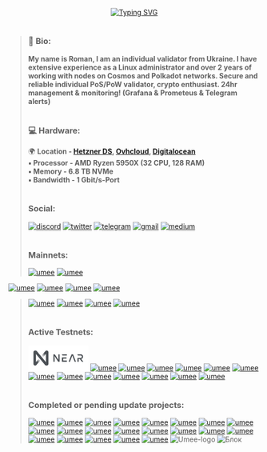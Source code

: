 <p align="center">
<a href="https://git.io/typing-svg"><img src="https://readme-typing-svg.herokuapp.com?font=JetBrains+Mono&size=25&color=7C56F7&center=true&vCenter=true&height=30&lines=Hello+there!;Wellcome+to+my+profile!" alt="Typing SVG" /></a>
</p>

> #
> ### :bust_in_silhouette: Bio:
> **My name is Roman, I am an individual validator from Ukraine. 
> I have extensive experience as a Linux administrator and over 2 years of working with nodes on Cosmos and Polkadot networks. Secure and reliable individual PoS/PoW validator, crypto enthusiast. 24hr management & monitoring! (Grafana & Prometeus & Telegram alerts)**
> #
> ### :computer: Hardware:
> :earth_africa: **Location - [Hetzner DS](https://www.hetzner.com/dedicated-rootserver/ax101), [Ovhcloud](https://www.ovhcloud.com/de/bare-metal/), [Digitalocean](https://www.digitalocean.com/)  
> :black_small_square: Processor - AMD Ryzen 5950X (32 CPU, 128 RAM)  
> :black_small_square: Memory - 6.8 TB NVMe  
> :black_small_square: Bandwidth - 1 Gbit/s-Port**
> #
> ### Social:
> [<img src='https://user-images.githubusercontent.com/83868103/182711859-e4aedb98-61e5-4ee6-b305-d84bb901d622.svg' alt='discord' height='50'>](https://discordapp.com/users/303453296755212288) [<img src='https://user-images.githubusercontent.com/83868103/182714295-ba5b1ae4-aa6f-4705-babf-d1e6e7286242.svg' alt='twitter' height='50'>](https://twitter.com/romanv1812) [<img src='https://user-images.githubusercontent.com/83868103/182712804-54fdc9c9-ae3f-449e-af38-26e5fb9f88b2.svg' alt='telegram' height='50'>](https://t.me/romanv1812) [<img src='https://user-images.githubusercontent.com/83868103/182713364-07dc932a-fbc9-45d5-8db7-74fe84ee302c.svg' alt='gmail' height='50'>](romanv1812@gmail.com) [<img src='https://user-images.githubusercontent.com/83868103/182713942-afbee5f7-cb22-4221-a755-e2d9914ea107.svg' alt='medium' height='50'>](https://medium.com/@romanv1812)
> #
> ### Mainnets:
> [<img src='https://user-images.githubusercontent.com/83868103/182895103-934b7137-6253-4d01-b8ba-266c3773557a.png' alt='umee'  height='100'>](https://umee.explorers.guru/validator/umeevaloper1wj6p0rgdpy8kkj3xa7e8t0g9tn9nyw4hltw2z2)
> [<img src='https://user-images.githubusercontent.com/83868103/182895705-7f97e5c0-0ff3-46d4-bc27-1afbf6549299.png' alt='umee'  height='100'>](https://umee.explorers.guru/validator/umeevaloper1wj6p0rgdpy8kkj3xa7e8t0g9tn9nyw4hltw2z2)





 [<img src='https://user-images.githubusercontent.com/83868103/182884022-8b3f52bd-87fe-4282-9589-be0c00d977f7.png' alt='umee'  height='45'>](https://umee.explorers.guru/validator/umeevaloper1wj6p0rgdpy8kkj3xa7e8t0g9tn9nyw4hltw2z2)
  [<img src='https://user-images.githubusercontent.com/83868103/182884022-8b3f52bd-87fe-4282-9589-be0c00d977f7.png' alt='umee'  height='45'>](https://umee.explorers.guru/validator/umeevaloper1wj6p0rgdpy8kkj3xa7e8t0g9tn9nyw4hltw2z2)
   [<img src='https://user-images.githubusercontent.com/83868103/182884022-8b3f52bd-87fe-4282-9589-be0c00d977f7.png' alt='umee'  height='45'>](https://umee.explorers.guru/validator/umeevaloper1wj6p0rgdpy8kkj3xa7e8t0g9tn9nyw4hltw2z2)
    [<img src='https://user-images.githubusercontent.com/83868103/182884022-8b3f52bd-87fe-4282-9589-be0c00d977f7.png' alt='umee'  height='45'>](https://umee.explorers.guru/validator/umeevaloper1wj6p0rgdpy8kkj3xa7e8t0g9tn9nyw4hltw2z2)
> [<img src='https://user-images.githubusercontent.com/83868103/182839840-6c58830a-3862-457e-9d4e-e4c5703fde4f.svg' alt='umee'  height='43'>](https://umee.explorers.guru/validator/umeevaloper1wj6p0rgdpy8kkj3xa7e8t0g9tn9nyw4hltw2z2)
> [<img src='https://user-images.githubusercontent.com/83868103/182726861-7fa25636-c7e5-483f-b7ee-e47f2c326ff2.png' alt='umee'  height='50'>](https://umee.explorers.guru/validator/umeevaloper1wj6p0rgdpy8kkj3xa7e8t0g9tn9nyw4hltw2z2)
> [<img src='https://user-images.githubusercontent.com/83868103/182727186-0a1c6ce2-f856-4731-8636-122fd8cb6d85.png' alt='umee'  height='50'>](https://umee.explorers.guru/validator/umeevaloper1wj6p0rgdpy8kkj3xa7e8t0g9tn9nyw4hltw2z2)
> [<img src='https://user-images.githubusercontent.com/83868103/182727415-68bf2146-dd6e-44ef-8e4b-fdb88eaee47b.png' alt='umee'  height='50'>](https://umee.explorers.guru/validator/umeevaloper1wj6p0rgdpy8kkj3xa7e8t0g9tn9nyw4hltw2z2)
> #
> ### Active Testnets:
>[<img src='https://raw.githubusercontent.com/near/nearcore/8ede15f1c310200adb7c27da4e78d76cc086a42c/docs/logo.svg' alt='umee' height='50'>](https://umee.explorers.guru/validator/umeevaloper1wj6p0rgdpy8kkj3xa7e8t0g9tn9nyw4hltw2z2)
[<img src='https://user-images.githubusercontent.com/83868103/182802747-d6722b7f-88dd-4447-be4d-5fe16c7a2f9f.png' alt='umee'  height='50'>](https://umee.explorers.guru/validator/umeevaloper1wj6p0rgdpy8kkj3xa7e8t0g9tn9nyw4hltw2z2)
[<img src='https://user-images.githubusercontent.com/83868103/182803753-05db6b6b-1bc9-485b-82e3-b73b73250fd7.svg' alt='umee'  height='50'>](https://umee.explorers.guru/validator/umeevaloper1wj6p0rgdpy8kkj3xa7e8t0g9tn9nyw4hltw2z2)
[<img src='https://user-images.githubusercontent.com/83868103/182806507-b0a2718f-49c7-4777-ba81-f5178575e526.png' alt='umee' height='50'>](https://umee.explorers.guru/validator/umeevaloper1wj6p0rgdpy8kkj3xa7e8t0g9tn9nyw4hltw2z2)
[<img src='https://user-images.githubusercontent.com/83868103/182806989-7c35c5a4-2ed3-4209-99e0-e94935f7a567.png' alt='umee'  height='50'>](https://umee.explorers.guru/validator/umeevaloper1wj6p0rgdpy8kkj3xa7e8t0g9tn9nyw4hltw2z2)
[<img src='https://user-images.githubusercontent.com/83868103/182807074-df41d69b-266e-4790-9242-76c37d7c744d.png' alt='umee'  height='50'>](https://umee.explorers.guru/validator/umeevaloper1wj6p0rgdpy8kkj3xa7e8t0g9tn9nyw4hltw2z2)
[<img src='https://user-images.githubusercontent.com/83868103/182807233-a44ca2c5-c9b5-4c92-932b-e5cf953d33f4.png' alt='umee' height='50'>](https://umee.explorers.guru/validator/umeevaloper1wj6p0rgdpy8kkj3xa7e8t0g9tn9nyw4hltw2z2)
[<img src='https://user-images.githubusercontent.com/83868103/182808068-bdf5f8e5-1765-4277-9970-eb09cc131fb8.png' alt='umee' height='50'>](https://umee.explorers.guru/validator/umeevaloper1wj6p0rgdpy8kkj3xa7e8t0g9tn9nyw4hltw2z2)
[<img src='https://user-images.githubusercontent.com/83868103/182809680-c4abdff6-517d-47ef-b3fa-82f0ebab0559.svg' alt='umee' height='30'>](https://umee.explorers.guru/validator/umeevaloper1wj6p0rgdpy8kkj3xa7e8t0g9tn9nyw4hltw2z2)
[<img src='https://user-images.githubusercontent.com/83868103/182810884-c180fed5-658b-49af-8f16-32a244a19e28.png' alt='umee' height='40'>](https://umee.explorers.guru/validator/umeevaloper1wj6p0rgdpy8kkj3xa7e8t0g9tn9nyw4hltw2z2)
[<img src='https://user-images.githubusercontent.com/83868103/182811613-8ab16b6b-d77d-4d81-ba07-b51d10d85fb5.png' alt='umee' height='40'>](https://umee.explorers.guru/validator/umeevaloper1wj6p0rgdpy8kkj3xa7e8t0g9tn9nyw4hltw2z2)
[<img src='https://user-images.githubusercontent.com/83868103/182812204-256919f6-4e7a-4d7b-b475-5531586931f8.png' alt='umee' height='60'>](https://umee.explorers.guru/validator/umeevaloper1wj6p0rgdpy8kkj3xa7e8t0g9tn9nyw4hltw2z2)
[<img src='https://user-images.githubusercontent.com/83868103/182813729-7e8ff5de-9ad2-4970-b1d1-ad0283682b7d.png' alt='umee' height='60'>](https://umee.explorers.guru/validator/umeevaloper1wj6p0rgdpy8kkj3xa7e8t0g9tn9nyw4hltw2z2)
[<img src='https://user-images.githubusercontent.com/83868103/182816509-f132ff19-7d76-4e5d-b1ea-848a931ba6ed.jpg' alt='umee' height='40'>](https://umee.explorers.guru/validator/umeevaloper1wj6p0rgdpy8kkj3xa7e8t0g9tn9nyw4hltw2z2)
> #
> ### Completed or pending update projects:
> [<img src='https://user-images.githubusercontent.com/83868103/182817497-da9ce74a-1d6a-435b-a6b8-9d2c6cf9fb9b.svg' alt='umee' height='60'>](https://umee.explorers.guru/validator/umeevaloper1wj6p0rgdpy8kkj3xa7e8t0g9tn9nyw4hltw2z2)
[<img src='https://user-images.githubusercontent.com/83868103/182818636-c4e8b79d-08b5-4aca-b049-52b4725aa54e.png' alt='umee' height='60'>](https://umee.explorers.guru/validator/umeevaloper1wj6p0rgdpy8kkj3xa7e8t0g9tn9nyw4hltw2z2)
[<img src='https://user-images.githubusercontent.com/83868103/182819218-0eb3e2f0-028d-4f5a-a6bb-8a0a2853ff8e.gif' alt='umee' height='60'>](https://umee.explorers.guru/validator/umeevaloper1wj6p0rgdpy8kkj3xa7e8t0g9tn9nyw4hltw2z2)
[<img src='https://user-images.githubusercontent.com/83868103/182820408-24787a4a-845c-448f-ac8f-ea1437dce817.png' alt='umee' height='60'>](https://umee.explorers.guru/validator/umeevaloper1wj6p0rgdpy8kkj3xa7e8t0g9tn9nyw4hltw2z2)
[<img src='https://user-images.githubusercontent.com/83868103/182821147-56c541b3-b226-4b5d-9875-1d8ddacc74f6.png' alt='umee' height='60'>](https://umee.explorers.guru/validator/umeevaloper1wj6p0rgdpy8kkj3xa7e8t0g9tn9nyw4hltw2z2)
[<img src='https://user-images.githubusercontent.com/83868103/182821474-3abfbf00-fc4e-46ab-9242-00b609a28a18.png' alt='umee' height='60'>](https://umee.explorers.guru/validator/umeevaloper1wj6p0rgdpy8kkj3xa7e8t0g9tn9nyw4hltw2z2)
[<img src='https://user-images.githubusercontent.com/83868103/182822030-02b99dc9-34bd-4b08-bb75-9418394a8bde.svg' alt='umee' height='60'>](https://umee.explorers.guru/validator/umeevaloper1wj6p0rgdpy8kkj3xa7e8t0g9tn9nyw4hltw2z2)
[<img src='https://user-images.githubusercontent.com/83868103/182823280-76e7b4b1-310f-45fd-b68b-a4997941c298.png' alt='umee' height='60'>](https://umee.explorers.guru/validator/umeevaloper1wj6p0rgdpy8kkj3xa7e8t0g9tn9nyw4hltw2z2)
[<img src='https://user-images.githubusercontent.com/83868103/182823800-dd62ff4b-439b-4146-81a5-2ca34e11f38e.png' alt='umee' height='60'>](https://umee.explorers.guru/validator/umeevaloper1wj6p0rgdpy8kkj3xa7e8t0g9tn9nyw4hltw2z2)
[<img src='https://user-images.githubusercontent.com/83868103/182824400-c3211c50-f80b-477b-8816-05cdc9439406.png' alt='umee' height='60'>](https://umee.explorers.guru/validator/umeevaloper1wj6p0rgdpy8kkj3xa7e8t0g9tn9nyw4hltw2z2)
[<img src='https://user-images.githubusercontent.com/83868103/182824859-afa9300f-ccf7-497b-bd4a-43569fccd9df.png' alt='umee' height='60'>](https://umee.explorers.guru/validator/umeevaloper1wj6p0rgdpy8kkj3xa7e8t0g9tn9nyw4hltw2z2)
[<img src='https://user-images.githubusercontent.com/83868103/182825606-1c9d6002-14d9-4805-a7a8-bba0d78ab12a.png' alt='umee' height='30'>](https://umee.explorers.guru/validator/umeevaloper1wj6p0rgdpy8kkj3xa7e8t0g9tn9nyw4hltw2z2)
[<img src='https://user-images.githubusercontent.com/83868103/182835959-fcb30836-b52c-4c6f-a206-23fc41e9dc24.png' alt='umee' height='30'>](https://umee.explorers.guru/validator/umeevaloper1wj6p0rgdpy8kkj3xa7e8t0g9tn9nyw4hltw2z2)
[<img src='https://user-images.githubusercontent.com/83868103/182836082-3b3ed2b9-f17a-4e0c-8689-e4a586d09654.svg' alt='umee' height='30'>](https://umee.explorers.guru/validator/umeevaloper1wj6p0rgdpy8kkj3xa7e8t0g9tn9nyw4hltw2z2)
[<img src='https://user-images.githubusercontent.com/83868103/182836332-f99a87b0-caa2-47c3-88cb-20a96910074c.png' alt='umee' height='30'>](https://umee.explorers.guru/validator/umeevaloper1wj6p0rgdpy8kkj3xa7e8t0g9tn9nyw4hltw2z2)
[<img src='https://user-images.githubusercontent.com/83868103/182836588-dda5fee9-a0be-47b9-95b9-4adabc5b866a.png' alt='umee' height='30'>](https://umee.explorers.guru/validator/umeevaloper1wj6p0rgdpy8kkj3xa7e8t0g9tn9nyw4hltw2z2)
[<img src='https://user-images.githubusercontent.com/83868103/182836741-c491e580-f9ad-443c-aa84-df3b632c71a0.png' alt='umee' height='30'>](https://umee.explorers.guru/validator/umeevaloper1wj6p0rgdpy8kkj3xa7e8t0g9tn9nyw4hltw2z2)
[<img src='https://user-images.githubusercontent.com/83868103/182836890-305274f0-417c-4b94-81d3-e1186c3255cf.png' alt='umee' height='30'>](https://umee.explorers.guru/validator/umeevaloper1wj6p0rgdpy8kkj3xa7e8t0g9tn9nyw4hltw2z2)
[<img src='https://user-images.githubusercontent.com/83868103/182836978-aed11fb5-f9c9-48a9-8ea0-ed9df0817c48.svg' alt='umee' height='30'>](https://umee.explorers.guru/validator/umeevaloper1wj6p0rgdpy8kkj3xa7e8t0g9tn9nyw4hltw2z2)
[<img src='https://user-images.githubusercontent.com/83868103/182837391-846e09ed-8593-4c38-a747-eb668ce68c43.svg' alt='umee' height='30'>](https://umee.explorers.guru/validator/umeevaloper1wj6p0rgdpy8kkj3xa7e8t0g9tn9nyw4hltw2z2)
[<img src='https://user-images.githubusercontent.com/83868103/182837492-bda95c2b-75cb-4e1c-93cf-d70b901ae800.png' alt='umee' height='30'>](https://umee.explorers.guru/validator/umeevaloper1wj6p0rgdpy8kkj3xa7e8t0g9tn9nyw4hltw2z2)
![Umee-logo](https://user-images.githubusercontent.com/83868103/182884022-8b3f52bd-87fe-4282-9589-be0c00d977f7.png)
![Блок](https://user-images.githubusercontent.com/83868103/182887398-fb681d67-86c7-420d-9654-8788e35dd1aa.png)

